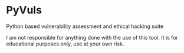 # PyVuls
Python based vulnerability assessment and ethical hacking suite


I am not responsible for anything done with the use of this tool. It is for educational purposes only, use at your own risk.
